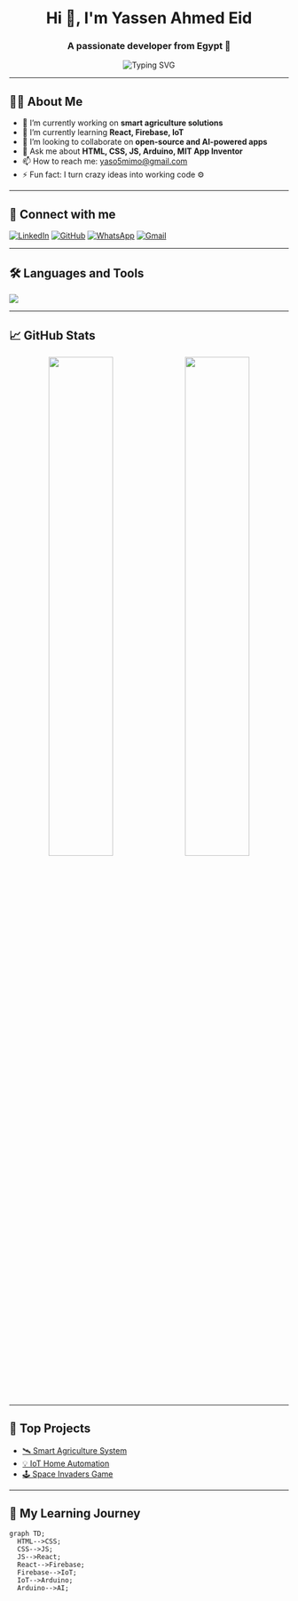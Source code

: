 <h1 align="center">Hi 👋, I'm Yassen Ahmed Eid</h1>
<h3 align="center">A passionate developer from Egypt 🚀</h3>

<p align="center">
  <img src="https://readme-typing-svg.herokuapp.com?font=Fira+Code&weight=600&size=24&pause=1000&color=F7971E&width=435&lines=Front-end+Developer;Arduino+Projects+Maker;Open+Source+Contributor" alt="Typing SVG" />
</p>

---

## 🧑‍💻 About Me
- 🔭 I’m currently working on **smart agriculture solutions**
- 🌱 I’m currently learning **React, Firebase, IoT**
- 👯 I’m looking to collaborate on **open-source and AI-powered apps**
- 💬 Ask me about **HTML, CSS, JS, Arduino, MIT App Inventor**
- 📫 How to reach me: [yaso5mimo@gmail.com](mailto:yaso5mimo@gmail.com)
- ⚡ Fun fact: I turn crazy ideas into working code ⚙️

---

## 🔗 Connect with me
[![LinkedIn](https://img.shields.io/badge/LinkedIn-blue?style=for-the-badge&logo=linkedin&logoColor=white)](https://linkedin.com/in/YOUR_USERNAME)
[![GitHub](https://img.shields.io/badge/GitHub-black?style=for-the-badge&logo=github&logoColor=white)](https://github.com/Yassen-Ahmed-Eid)
[![WhatsApp](https://img.shields.io/badge/WhatsApp-25D366?style=for-the-badge&logo=whatsapp&logoColor=white)](https://wa.me/201278697377)
[![Gmail](https://img.shields.io/badge/Gmail-D14836?style=for-the-badge&logo=gmail&logoColor=white)](mailto:yaso5mimo@gmail.com)

---

## 🛠️ Languages and Tools
<p>
  <img src="https://skillicons.dev/icons?i=html,css,js,react,tailwind,arduino,python,c,vscode,figma,github" />
</p>

---

## 📈 GitHub Stats

<p align="center">
  <img src="https://github-readme-stats.vercel.app/api?username=Yassen-Ahmed-Eid&show_icons=true&theme=react&hide_border=true" width="48%" />
  <img src="https://github-readme-streak-stats.herokuapp.com/?user=Yassen-Ahmed-Eid&theme=react&hide_border=true" width="48%" />
</p>

---

## 🚀 Top Projects
- [🛰️ Smart Agriculture System](https://github.com/Yassen-Ahmed-Eid/Smart-Agro)
- [💡 IoT Home Automation](https://github.com/YOUR_REPO)
- [🕹️ Space Invaders Game](https://github.com/YOUR_REPO)

---

## 🧠 My Learning Journey
```mermaid
graph TD;
  HTML-->CSS;
  CSS-->JS;
  JS-->React;
  React-->Firebase;
  Firebase-->IoT;
  IoT-->Arduino;
  Arduino-->AI;
